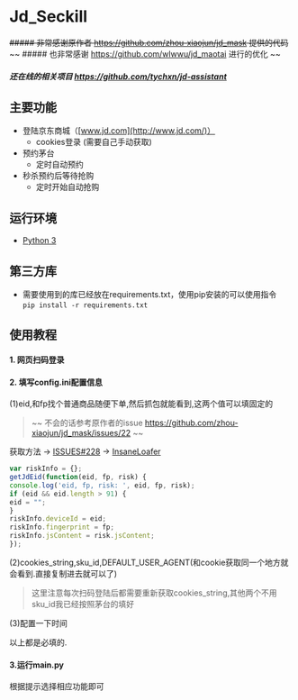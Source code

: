 # Jd_Seckill

~~##### 非常感谢原作者 https://github.com/zhou-xiaojun/jd_mask 提供的代码~~  
~~ ##### 也非常感谢 https://github.com/wlwwu/jd_maotai 进行的优化 ~~
##### 还在线的相关项目 https://github.com/tychxn/jd-assistant

## 主要功能

- 登陆京东商城（[www.jd.com](http://www.jd.com/)）
  - cookies登录 (需要自己手动获取)
- 预约茅台
  - 定时自动预约
- 秒杀预约后等待抢购
  - 定时开始自动抢购

## 运行环境

- [Python 3](https://www.python.org/)

## 第三方库

- 需要使用到的库已经放在requirements.txt，使用pip安装的可以使用指令  
`pip install -r requirements.txt`

## 使用教程  
#### 1. 网页扫码登录
#### 2. 填写config.ini配置信息 
(1)eid,和fp找个普通商品随便下单,然后抓包就能看到,这两个值可以填固定的 
> ~~ 不会的话参考原作者的issue https://github.com/zhou-xiaojun/jd_mask/issues/22 ~~

获取方法 -> [ISSUES#228](https://github.com/tychxn/jd-assistant/issues/228) -> [InsaneLoafer](https://github.com/InsaneLoafer)
``` Javascript 
var riskInfo = {};
getJdEid(function(eid, fp, risk) {
console.log('eid, fp, risk: ', eid, fp, risk);
if (eid && eid.length > 91) {
eid = "";
}
riskInfo.deviceId = eid;
riskInfo.fingerprint = fp;
riskInfo.jsContent = risk.jsContent;
});
```

(2)cookies_string,sku_id,DEFAULT_USER_AGENT(和cookie获取同一个地方就会看到.直接复制进去就可以了) 
>这里注意每次扫码登陆后都需要重新获取cookies_string,其他两个不用  
>sku_id我已经按照茅台的填好 

(3)配置一下时间
 
以上都是必填的.

#### 3.运行main.py 
根据提示选择相应功能即可
